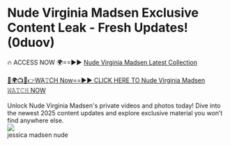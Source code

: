 # Nude Virginia Madsen Exclusive Content Leak - Fresh Updates! (0duov)

🔥 ACCESS NOW 🌍==►► <a href="https://tinyurl.com/2mz8nhtm" rel="nofollow">Nude Virginia Madsen Latest Collection</a>
<br><br>
[🔴🌍📺📱👉WA𝚃CH Now==►► CLICK HERE TO Nude Virginia Madsen 𝚆𝙰𝚃𝙲𝙷 NOW](https://tinyurl.com/2mz8nhtm)
<br><br>
Unlock Nude Virginia Madsen's private videos and photos today! Dive into the newest 2025 content updates and explore exclusive material you won’t find anywhere else.
<br>
<a href="https://tinyurl.com/2mz8nhtm" rel="nofollow" data-target="animated-image.originalLink"><img src="https://camo.githubusercontent.com/8a4f000d20f83aca3bf7ec5f350d767afa0574a8a352519fd8cfa583a6f93a33/68747470733a2f2f692e696d6775722e636f6d2f644a486b345a712e676966" data-canonical-src="https://i.imgur.com/dJHk4Zq.gif" style="max-width: 100%; display: inline-block;" data-target="animated-image.originalImage"></a>
<br>
jessica madsen nude